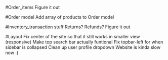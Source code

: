 #Order_items
  Figure it out

#Order model
  Add array of products to Order model

#Inventory_transaction stuff
  Returns?
  Refunds?
  Figure it out

#Layout
  Fix center of the site so that it still works in smaller view (responsive)
  Make top search bar actually funtional
  Fix topbar-left for when sidebar is collapsed
  Clean up user profile dropdown
  Website is kinda slow now :(
